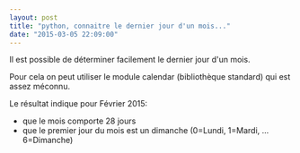 ```yaml
---
layout: post
title: "python, connaitre le dernier jour d'un mois..."
date: "2015-03-05 22:09:00"
---
```

Il est possible de déterminer facilement le dernier jour d'un mois.

Pour cela on peut utiliser le module calendar (bibliothèque standard) qui est assez méconnu.

<script src="http://pastebin.com/embed_js.php?i=8MPgk90y"></script>

Le résultat indique pour Février 2015:
- que le mois comporte 28 jours
- que le premier jour du mois est un dimanche (0=Lundi, 1=Mardi, ... 6=Dimanche)


